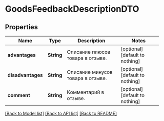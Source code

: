 # GoodsFeedbackDescriptionDTO


## Properties
Name | Type | Description | Notes
------------ | ------------- | ------------- | -------------
**advantages** | **String** | Описание плюсов товара в отзыве. | [optional] [default to nothing]
**disadvantages** | **String** | Описание минусов товара в отзыве. | [optional] [default to nothing]
**comment** | **String** | Комментарий в отзыве. | [optional] [default to nothing]


[[Back to Model list]](../README.md#models) [[Back to API list]](../README.md#api-endpoints) [[Back to README]](../README.md)


